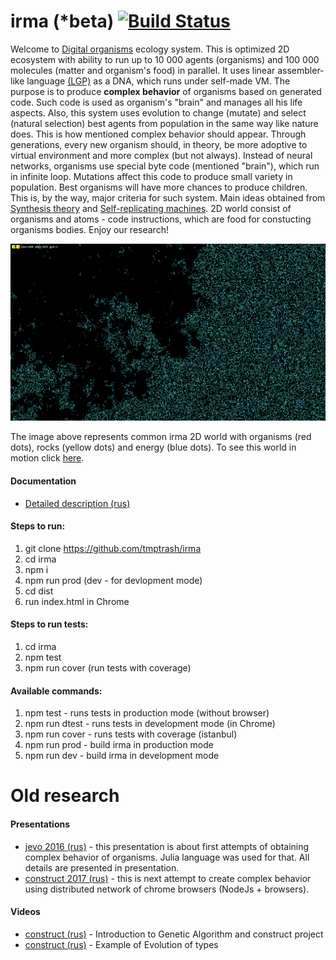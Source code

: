 # irma (*beta) [![Build Status](https://travis-ci.com/tmptrash/irma.svg?branch=dots-as-commands)](https://travis-ci.com/tmptrash/irma)
Welcome to [Digital organisms](https://en.wikipedia.org/wiki/Digital_organism) ecology system. This is optimized 2D ecosystem with ability to run up to 10 000 agents (organisms) and 100 000 molecules (matter and organism's food) in parallel. It uses linear assembler-like language [(LGP)](https://en.wikipedia.org/wiki/Linear_genetic_programming) as a DNA, which runs under self-made VM. The purpose is to produce **complex behavior** of organisms based on generated code. Such code is used as organism's "brain" and manages all his life aspects. Also, this system uses evolution to change (mutate) and select (natural selection) best agents from population in the same way like nature does. This is how mentioned complex behavior should appear. Through generations, every new organism should, in theory, be more adoptive to virtual environment and more complex (but not always). Instead of neural networks, organisms use special byte code (mentioned "brain"), which run in infinite loop. Mutations affect this code to produce small variety in population. Best organisms will have more chances to produce children. This is, by the way, major criteria for such system. Main ideas obtained from [Synthesis theory](https://en.wikipedia.org/wiki/Modern_synthesis_(20th_century)) and [Self-replicating machines](https://en.wikipedia.org/wiki/Self-replicating_machine). 2D world consist of organisms and atoms - code instructions, which are food for constucting organisms bodies. Enjoy our research!

![irma](https://github.com/tmptrash/irma/raw/master/images/irma.png)

The image above represents common irma 2D world with organisms (red dots), rocks (yellow dots) and energy (blue dots). To see this world in motion click [here](https://www.youtube.com/watch?v=28hzh-BUzbQ).
#### Documentation
- [Detailed description (rus)](https://docs.google.com/document/d/1qTz61YHFw17TLQeiHPI_xKHCWmP0st1fFukv4d9k460)

#### Steps to run:
1. git clone https://github.com/tmptrash/irma
2. cd irma
3. npm i
4. npm run prod (dev - for devlopment mode)
5. cd dist
6. run index.html in Chrome

#### Steps to run tests:
1. cd irma
2. npm test
3. npm run cover (run tests with coverage)

#### Available commands:
1. npm test      - runs tests in production mode (without browser)
2. npm run dtest - runs tests in development mode (in Chrome)
3. npm run cover - runs tests with coverage (istanbul)
4. npm run prod  - build irma in production mode
4. npm run dev   - build irma in development mode

# Old research
#### Presentations
- [jevo 2016 (rus)](https://www.youtube.com/watch?v=tF77s_4RA08) - this presentation is about first attempts of obtaining complex behavior of organisms. Julia language was used for that. All details are presented in presentation.
- [construct 2017 (rus)](https://www.youtube.com/watch?v=9ykr9KzcKq) - this is next attempt to create complex behavior using distributed network of chrome browsers (NodeJs + browsers).

#### Videos
- [construct (rus)](https://www.youtube.com/watch?v=cfgcEVQ5A-A) - Introduction to Genetic Algorithm and construct project
- [construct (rus)](https://www.youtube.com/watch?v=28hzh-BUzbQ) - Example of Evolution of types
